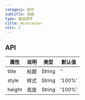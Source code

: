 ```yaml
---
category: 组件
subtitle: 容器
type: 基础组件
title: Wcontainer
cols: 1
---
```


## API

| 属性        | 说明                                       | 类型     | 默认值    |
| ---------- | ---------------------------------------- | ------ | ------ |
| title   | 标题                                    | String | ''     |
| style   | 样式                                          | String | '100%'     |
| height   | 高度                                          | String | '100%'     |

